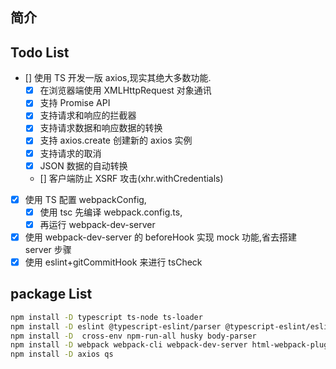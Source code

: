 ## 简介

## Todo List

- [] 使用 TS 开发一版 axios,现实其绝大多数功能.
  - [x] 在浏览器端使用 XMLHttpRequest 对象通讯
  - [x] 支持 Promise API
  - [x] 支持请求和响应的拦截器
  - [x] 支持请求数据和响应数据的转换
  - [x] 支持 axios.create 创建新的 axios 实例
  - [x] 支持请求的取消
  - [x] JSON 数据的自动转换
  - [] 客户端防止 XSRF 攻击(xhr.withCredentials)
- [x] 使用 TS 配置 webpackConfig,
  - [x] 使用 tsc 先编译 webpack.config.ts,
  - [x] 再运行 webpack-dev-server
- [x] 使用 webpack-dev-server 的 beforeHook 实现 mock 功能,省去搭建 server 步骤
- [x] 使用 eslint+gitCommitHook 来进行 tsCheck

## package List

```sh
npm install -D typescript ts-node ts-loader
npm install -D eslint @typescript-eslint/parser @typescript-eslint/eslint-plugin eslint-config-alloy
npm install -D  cross-env npm-run-all husky body-parser
npm install -D webpack webpack-cli webpack-dev-server html-webpack-plugins
npm install -D axios qs

```
